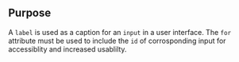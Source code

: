 ## Purpose

A `label` is used as a caption for an `input` in a user interface. The `for` attribute must be used to include the `id` of corrosponding input for accessiblity and increased usablilty.
